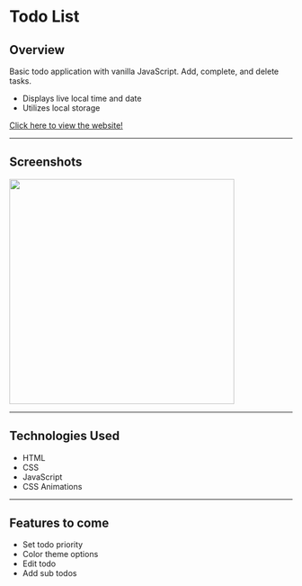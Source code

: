 # Todo List

## Overview
Basic todo application with vanilla JavaScript. Add, complete, and delete tasks. 

- Displays live local time and date
- Utilizes local storage


[Click here to view the website!](https://mr-todo-it.netlify.app/)

---
## Screenshots

<img src="https://i.imgur.com/pvmA5en.png" width="400"> 

 
---
## Technologies Used

- HTML
- CSS
- JavaScript
- CSS Animations

---
## Features to come

- Set todo priority
- Color theme options
- Edit todo
- Add sub todos

